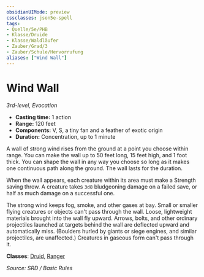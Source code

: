 ```yaml
---
obsidianUIMode: preview
cssclasses: json5e-spell
tags:
- Quelle/5e/PHB
- Klasse/Druide
- Klasse/Waldläufer
- Zauber/Grad/3
- Zauber/Schule/Hervorrufung
aliases: ["Wind Wall"]
---
```

# Wind Wall
*3rd-level, Evocation*  

- **Casting time:** 1 action
- **Range:** 120 feet
- **Components:** V, S, a tiny fan and a feather of exotic origin
- **Duration:** Concentration, up to 1 minute

A wall of strong wind rises from the ground at a point you choose within range. You can make the wall up to 50 feet long, 15 feet high, and 1 foot thick. You can shape the wall in any way you choose so long as it makes one continuous path along the ground. The wall lasts for the duration.

When the wall appears, each creature within its area must make a Strength saving throw. A creature takes `3d8` bludgeoning damage on a failed save, or half as much damage on a successful one.

The strong wind keeps fog, smoke, and other gases at bay. Small or smaller flying creatures or objects can't pass through the wall. Loose, lightweight materials brought into the wall fly upward. Arrows, bolts, and other ordinary projectiles launched at targets behind the wall are deflected upward and automatically miss. (Boulders hurled by giants or siege engines, and similar projectiles, are unaffected.) Creatures in gaseous form can't pass through it.

**Classes**: [Druid](Dungeons%20&%20Dragons/Wikipedia%20der%20Vergessenen%20Reiche/Kompendium%20der%20Vergessenen%20Reiche/Klassen/druid.md), [Ranger](../Charakteroptionen/Klassen/Waldläufer.md)

*Source: SRD / Basic Rules*